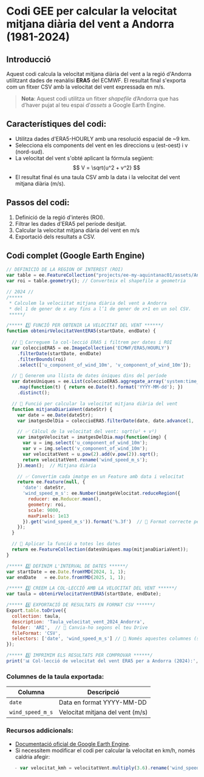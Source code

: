 # Codi GEE per calcular la velocitat mitjana diària del vent a Andorra (1981-2024)

## Introducció
Aquest codi calcula la velocitat mitjana diària del vent a la regió d'Andorra utilitzant dades de reanàlisi **ERA5** del ECMWF. El resultat final s'exporta com un fitxer CSV amb la velocitat del vent expressada en m/s.

> **Nota**: Aquest codi utilitza un fitxer *shapefile* d’Andorra que has d’haver pujat al teu espai d’*assets* a Google Earth Engine.

## Característiques del codi:
- Utilitza dades d'ERA5-HOURLY amb una resolució espacial de ~9 km.
- Selecciona els components del vent en les direccions u (est-oest) i v (nord-sud).
- La velocitat del vent s'obté aplicant la fórmula següent:$$ V = \sqrt{u^2 + v^2} $$
- El resultat final és una taula CSV amb la data i la velocitat del vent mitjana diària (m/s).

## Passos del codi:
1. Definició de la regió d'interès (ROI).
2. Filtrar les dades d'ERA5 pel període desitjat.
3. Calcular la velocitat mitjana diària del vent en m/s
4. Exportació dels resultats a CSV.

## Codi complet (Google Earth Engine)
```js
// DEFINICIÓ DE LA REGION OF INTEREST (ROI)
var table = ee.FeatureCollection("projects/ee-my-aquintanac01/assets/Andorra");
var roi = table.geometry(); // Converteix el shapefile a geometria

// 2024 //
/***** 
 * Calculem la velociitat mitjana diària del vent a Andorra
 * del 1 de gener de x any fins a l’1 de gener de x+1 en un sol CSV.
 *****/

/***** 1️⃣ FUNCIÓ PER OBTENIR LA VELOCITAT DEL VENT ******/
function obtenirVelocitatVentERA5(startDate, endDate) {
  
  // 🔹 Carreguem la col·lecció ERA5 i filtrem per dates i ROI
  var coleccioERA5 = ee.ImageCollection('ECMWF/ERA5/HOURLY')
    .filterDate(startDate, endDate)
    .filterBounds(roi)
    .select(['u_component_of_wind_10m', 'v_component_of_wind_10m']);

  // 🔹 Generem una llista de dates úniques dins del període
  var datesUniques = ee.List(coleccioERA5.aggregate_array('system:time_start'))
    .map(function(t) { return ee.Date(t).format('YYYY-MM-dd'); })
    .distinct();

  // 🔹 Funció per calcular la velocitat mitjana diària del vent
  function mitjanaDiariaVent(dateStr) {
    var date = ee.Date(dateStr);
    var imatgesDelDia = coleccioERA5.filterDate(date, date.advance(1, 'day'));

    // ✅ Càlcul de la velocitat del vent: sqrt(u² + v²)
    var imatgeVelocitat = imatgesDelDia.map(function(img) {
      var u = img.select('u_component_of_wind_10m');
      var v = img.select('v_component_of_wind_10m');
      var velocitatVent = u.pow(2).add(v.pow(2)).sqrt();  
      return velocitatVent.rename('wind_speed_m_s');
    }).mean();  // Mitjana diària

    // ✅ Convertim cada imatge en un Feature amb data i velocitat
    return ee.Feature(null, {  
      'date': dateStr,
      'wind_speed_m_s': ee.Number(imatgeVelocitat.reduceRegion({
        reducer: ee.Reducer.mean(),
        geometry: roi,
        scale: 9000,  
        maxPixels: 1e13
      }).get('wind_speed_m_s')).format('%.3f')  // 💾 Format correcte per Excel
    });
  }

  // 🔹 Aplicar la funció a totes les dates
  return ee.FeatureCollection(datesUniques.map(mitjanaDiariaVent));
}

/***** 2️⃣ DEFINIM L'INTERVAL DE DATES ******/
var startDate = ee.Date.fromYMD(2024, 1, 1);
var endDate   = ee.Date.fromYMD(2025, 1, 1);

/***** 3️⃣ CREEM LA COL·LECCIÓ AMB LA VELOCITAT DEL VENT ******/
var taula = obtenirVelocitatVentERA5(startDate, endDate);

/***** ️4️⃣ EXPORTACIÓ DE RESULTATS EN FORMAT CSV ******/
Export.table.toDrive({
  collection: taula,
  description: 'Taula_velocitat_vent_2024_Andorra',
  folder: 'ARI',  // 📂 Canvia-ho segons el teu Drive
  fileFormat: 'CSV',
  selectors: ['date', 'wind_speed_m_s'] // 📌 Només aquestes columnes (sense JSON)
});

/***** 5️⃣ IMPRIMIM ELS RESULTATS PER COMPROVAR ******/
print('📊 Col·lecció de velocitat del vent ERA5 per a Andorra (2024):', taula);
```

### Columnes de la taula exportada:

| Columna              | Descripció                              |
|----------------------|------------------------------------------|
| `date`               | Data en format YYYY-MM-DD               |
| `wind_speed_m_s`     | Velocitat mitjana del vent (m/s) |

### Recursos addicionals:
- [Documentació oficial de Google Earth Engine](https://developers.google.com/earth-engine).
- Si necessitem modificar el codi per calcular la velocitat en km/h, només caldria afegir:
```js
   - var velocitat_kmh = velocitatVent.multiply(3.6).rename('wind_speed_kmh');
```




